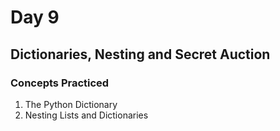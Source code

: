 # Day 9
## Dictionaries, Nesting and Secret Auction
### Concepts Practiced
1. The Python Dictionary
2. Nesting Lists and Dictionaries
